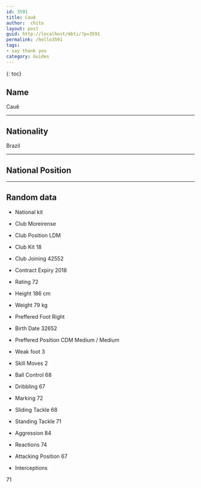 ```yaml
---
id: 3591
title: Cauê
author:  chito 
layout: post
guid: http://localhost/mbti/?p=3591
permalink: /hello3591
tags:
- say thank you
category: Guides
---
```



{: toc}


## Name  
Cauê 

* * *

## Nationality  
Brazil 

* * *

## National Position 

* * *

## Random data 

  * National kit 
  * Club 
Moreirense 

  * Club Position 
LDM 

  * Club Kit 
18 

  * Club Joining 
42552 

  * Contract Expiry 
2018 

  * Rating 
72 

  * Height 
186 cm 

  * Weight 
79 kg 

  * Preffered Foot 
Right 

  * Birth Date 
32652 

  * Preffered Position 
CDM Medium / Medium 

  * Weak foot 
3 

  * Skill Moves 
2 

  * Ball Control 
68 

  * Dribbling 
67 

  * Marking 
72 

  * Sliding Tackle 
68 

  * Standing Tackle 
71 

  * Aggression 
84 

  * Reactions 
74 

  * Attacking Position 
67 

  * Interceptions 

71</ul>